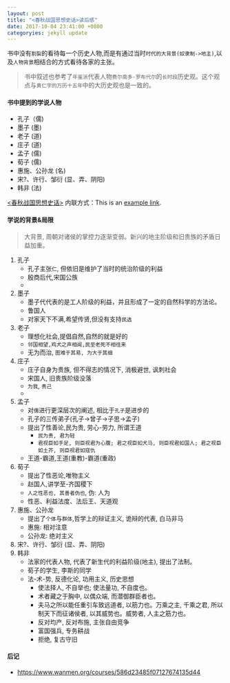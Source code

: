 ```yaml
---
layout: post
title: "<春秋战国思想史话>读后感"
date: 2017-10-04 23:41:00 +0800
categoryies: jekyll update
---
```


>
书中没有`割裂`的看待每一个历史人物,而是有通过当时`时代的大背景(奴隶制->地主)`,以及`人物背景`相结合的方式看待各家的主张。
>
>书中叙述也参考了`年鉴派`代表人物`费尔南多-罗布代尔`的`长时段`历史观。这个观点与`黄仁宇的万历十五年`中的大历史观也是一致的。
>

#### 书中提到的学说人物

* 孔子（儒)
* 墨子 (墨)
* 老子 (道)
* 庄子 (道)
* 孟子 (儒)
* 荀子 (儒)
* 惠施、公孙龙 (名)
* 宋?、许行、邹衍 (显、弄、阴阳)
* 韩非 (法)


[<春秋战国思想史话>](https://book.douban.com/subject/25857061/)
内联方式：This is an [example link](http://example.com/).

#### 学说的背景&局限

> 大背景, 周朝对诸侯的掌控力逐渐变弱。新兴的地主阶级和旧贵族的矛盾日益加重。

1. 孔子
    * 孔子主张`仁`, 但依旧是维护了当时的统治阶级的利益
    * 殷商后代,宋国公族
    * 
2. 墨子
    * 墨子代代表的是工人阶级的利益，并且形成了一定的自然科学的方法论。
    * 鲁国人
    * 对家天下不满,希望传贤,但没有支持`民选`
3. 老子
    * 理想化社会,提倡自然,自然的就是好的
    * `邻国相望,鸡犬之声相闻,民至老死不相往来`
    * 无为而治, `图难于其易, 为大于其细`
4. 庄子
    * 庄子自身为贵族, 但不得志的情况下, 消极避世, 讽刺社会
    * 宋国人, 旧贵族阶级没落
    * `为我`, `贵己`
    * 
5. 孟子
    * 对`儒`进行更深层次的阐述, 相比于`孔子`是进步的
    * 孔子的三传弟子(孔子->曾子->子思->孟子)
    * 提出了性善论,民为贵, 劳心-劳力, 所谓王道
        * `民为贵, 君为轻`
        * `君视臣如手足, 则臣视君为心腹; 君之视臣如犬马, 则臣视君如国人; 君之视臣如土芥, 则臣视君如寇仇`
    * 王道-霸道,王道(重教)-霸道(重政)
6. 荀子
    * 提出了性恶论,唯物主义
    * 赵国人,讲学至-齐国稷下
    * `人之性恶也, 其善者伪也`, 伪: 人为
    * 性恶、利益法度、法后王、天道观
7. 惠施、公孙龙
    * 提出了`个体`与`群体`,哲学上的辩证主义, 诡辩的代表, 白马非马
    * 惠施: 相对注意
    * 公孙龙: 绝对主义
8. 宋?、许行、邹衍 (显、弄、阴阳)
9. 韩非
    * 法家的代表人物, 代表了新生代的利益阶级(地主), 提出了法制。
    * 荀子的学生, 李斯的同学
    * 法-术-势, 反德化论, 功用主义, 历史思想
        * 使法择人, 不自举也; 使法量功, 不自度也。
        * 术者藏之于胸中, 以偶众端, 而潜御群臣者也。
        * 夫马之所以能任重引车致远道者, 以筋力也。万乘之主, 千乘之君, 所以制天下而征诸侯者, 以其威势也。威势者, 人主之筋力也。
        * 反对均产, 反对布施, 主张自由竞争
        * 富国强兵, 专务耕战
        * 拒绝, 复古守旧

#### 后记

* https://www.wanmen.org/courses/586d23485f07127674135d44
